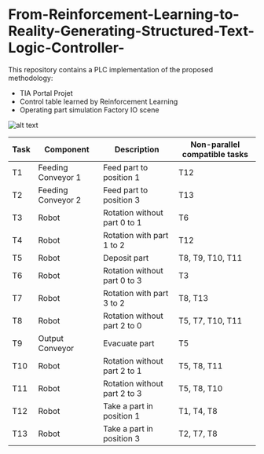 # From-Reinforcement-Learning-to-Reality-Generating-Structured-Text-Logic-Controller-
This repository contains a PLC implementation of the proposed methodology:
  - TIA Portal Projet
  - Control table learned by Reinforcement Learning
  - Operating part simulation Factory IO scene 

![alt text](img/POC_img1.PNG)


|     Task    |     Component             |     Description                     |     Non-parallel compatible tasks    |
|-------------|---------------------------|-------------------------------------|--------------------------------------|
|     T1      |     Feeding Conveyor 1    |     Feed part to position 1         |     T12                              |
|     T2      |     Feeding Conveyor 2    |     Feed part to position 3         |     T13                              |
|     T3      |     Robot                 |     Rotation without part 0 to 1    |     T6                               |
|     T4      |     Robot                 |     Rotation with part 1 to 2       |     T12                              |
|     T5      |     Robot                 |     Deposit part                    |     T8, T9, T10, T11                 |
|     T6      |     Robot                 |     Rotation without part 0 to 3    |     T3                               |
|     T7      |     Robot                 |     Rotation with part 3 to 2       |     T8, T13                          |
|     T8      |     Robot                 |     Rotation without part 2 to 0    |     T5, T7, T10, T11                 |
|     T9      |     Output Conveyor       |     Evacuate part                   |     T5                               |
|     T10     |     Robot                 |     Rotation without part 2 to 1    |     T5, T8, T11                      |
|     T11     |     Robot                 |     Rotation without part 2 to 3    |     T5, T8, T10                      |
|     T12     |     Robot                 |     Take a part in position 1       |     T1, T4, T8                       |
|     T13     |     Robot                 |     Take a part in position 3       |     T2, T7, T8                       |

